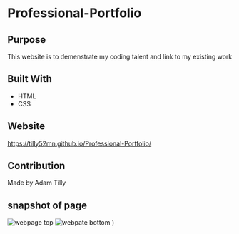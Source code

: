 # Professional-Portfolio

## Purpose
This website is to demenstrate my coding talent and link to my existing work

## Built With
* HTML
* CSS

## Website
https://tilly52mn.github.io/Professional-Portfolio/

## Contribution
Made by Adam Tilly

## snapshot of page
![webpage top]((https://user-images.githubusercontent.com/88518686/130384574-b3f659b0-8d8e-4e0b-8ba1-bea424f39ea5.PNG))
![webpate bottom](https://user-images.githubusercontent.com/88518686/130384587-7a7ab928-6055-4edd-a399-21414c92035c.PNG)
)
